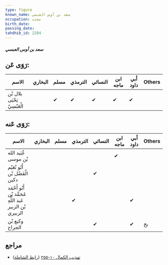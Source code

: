 ```yaml
---
type: figure
known_name: سعد بن أوس العبسي
occupation: محدث
birth_date:
passing_date:
tahdhib_id: 2204
---
```

##### سعد بن أوس العبسي

## رَوَى عَن:
| الاسم                        | البخاري | مسلم | الترمذي | النسائي | ابن ماجه | أبي داود | Others |
| ---------------------------- | ------- | ---- | ------- | ------- | -------- | -------- | ------ |
| بلال بْن يَحْيَى الْعَبْسِيّ |         | ✔    | ✔       | ✔       | ✔        | ✔        |        |
## رَوَى عَنه:
| الاسم                                                      | البخاري | مسلم | الترمذي | النسائي | ابن ماجه | أبي داود | Others |
| ---------------------------------------------------------- | ------- | ---- | ------- | ------- | -------- | -------- | ------ |
| عُبَيد الله بْن موسى                                       |         |      |         |         | ✔        |          |        |
| أَبُو نُعَيْم الْفَضْل بْن دكين                            |         |      |         | ✔       |          |          |        |
| أَبُو أَحْمَد مُحَمَّد بْن عَبد اللَّهِ بْن الزبير الزبيري |         |      | ✔       |         |          | ✔        |        |
| وكيع بْن الجراح                                            |         |      |         | ✔       |          | ✔        | بخ     |
## مراجع
- [تهذيب الكمال ١٠-٢٥٥](obsidian://open?vault=Tahdhib-al-Kamal&file=Figures/٢٢٠٤-سعد%20بن%20أوس%20العبسي) ([رابط الشاملة](https://shamela.ws/book/3722/5027))